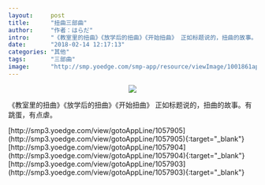 ```yaml
---
layout:     post
title:      "扭曲三部曲"
author:     "作者：はらだ"
intro:      "《教室里的扭曲》《放学后的扭曲》《开始扭曲》 正如标题说的，扭曲的故事。有跳蛋，有点虐。"
date:       "2018-02-14 12:17:13"
categories: "其他"
tags:       "三部曲"
image:      "http://smp.yoedge.com/smp-app/resource/viewImage/1001861appline.png"
---
```

<div style="text-align: center">
<p><img src="http://smp.yoedge.com/smp-app/resource/viewImage/1001861appline.png"/></p>
</div>
<p class="post-meta">
<span>《教室里的扭曲》《放学后的扭曲》《开始扭曲》 正如标题说的，扭曲的故事。有跳蛋，有点虐。</span>
</p>
[http://smp3.yoedge.com/view/gotoAppLine/1057905](http://smp3.yoedge.com/view/gotoAppLine/1057905){:target="_blank"}
[http://smp3.yoedge.com/view/gotoAppLine/1057904](http://smp3.yoedge.com/view/gotoAppLine/1057904){:target="_blank"}
[http://smp3.yoedge.com/view/gotoAppLine/1057903](http://smp3.yoedge.com/view/gotoAppLine/1057903){:target="_blank"}


